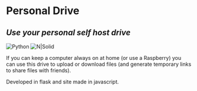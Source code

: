 # Personal Drive
## _Use your personal self host drive_

![Python](https://img.shields.io/badge/python-3670A0?style=for-the-badge&logo=python&logoColor=ffdd54)
![N|Solid](https://img.shields.io/badge/JavaScript-323330?style=for-the-badge&logo=javascript&logoColor=F7DF1E)

If you can keep a computer always on at home (or use a Raspberry) 
you can use this drive to upload or download files 
(and generate temporary links to share files with friends).

Developed in flask and site made in javascript.
